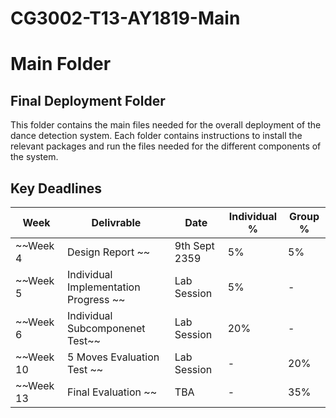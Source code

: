 # CG3002-T13-AY1819-Main

# Main Folder
## Final Deployment Folder

This folder contains the main files needed for the overall deployment of the dance detection system. Each folder contains instructions to install the relevant packages and run the files needed for the different components of the system.

## Key Deadlines

| Week | Delivrable | Date | Individual % | Group % |
|------|------------|------|--------------|---------|
|~~Week 4| Design Report ~~| 9th Sept 2359| 5% | 5% |
|~~Week 5| Individual Implementation Progress ~~| Lab Session | 5% | - |
|~~Week 6| Individual Subcomponenet Test~~| Lab Session | 20% | - |
|~~Week 10| 5 Moves Evaluation Test ~~| Lab Session | - | 20% |
|~~Week 13| Final Evaluation ~~| TBA | - | 35% |

